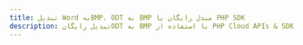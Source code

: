 ---title: تبدیل Word بهBMP، ODT به BMP مبدل رایگان یا PHP SDKdescription: تبدیل رایگانODT به BMP با استفاده از PHP Cloud APIs & SDK. همچنین اسناد Microsoft Word و OpenOffice را در Cloud ایجاد، ویرایش و رندر کنید.---
